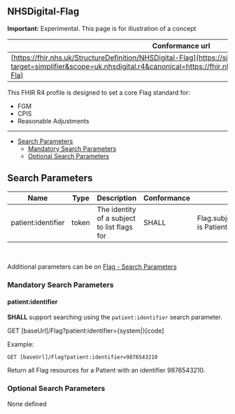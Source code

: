 ## NHSDigital-Flag

  <div markdown="span" class="alert alert-warning" role="alert"><i class="fa fa-warning"></i><b> Important:</b> Experimental. This page is for illustration of a concept</div>

| Conformance url |
|--
| [https://fhir.nhs.uk/StructureDefinition/NHSDigital-Flag](https://simplifier.net/resolve?target=simplifier&scope=uk.nhsdigital.r4&canonical=https://fhir.nhs.uk/StructureDefinition/NHSDigital-Fla) |  

This FHIR R4 profile is designed to set a core Flag standard for:

- FGM
- CPIS
- Reasonable Adjustments

---

- <a href="#search">Search Parameters</a>
  - <a href="#mandatorysearch">Mandatory Search Parameters</a>
  - <a href="#optionalsearch">Optional Search Parameters</a>


<a name="search"></a>
## Search Parameters


<table class="regular" style="width:100%">
 <thead>
   <tr>
     <th data-no-sort width="15%">Name</th>
     <th data-no-sort width="15%">Type</th>
     <th data-no-sort width="35%">Description</th>
      <th data-no-sort width="15%">Conformance</th>
       <th data-no-sort width="20%">Path</th>
   </tr>
 </thead>
 <tbody>    
    <tr>
    <tr>
    <td>
 patient:identifier
    </td>
    <td>
 token
    </td>
     <td>
The identity of a subject to list flags for
    </td>
    <td>
SHALL
    </td>
    <td>
Flag.subject.where(resolve() is Patient)
(Patient)
    </td>
   </tr>  
   </tbody>
</table>

<br> 

Additional parameters can be on <a href="https://www.hl7.org/fhir/flag.html#search" target="_blank">Flag - Search Parameters</a>

<a name="mandatorysearch"></a>
### Mandatory Search Parameters

#### patient:identifier

**SHALL** support searching using the `patient:identifier` search parameter.

<div class="nhsd-a-box nhsd-a-box--bg-light-blue nhsd-!t-margin-bottom-6 nhsd-t-body">
GET [baseUrl]/Flag?patient:identifier={system|}[code]    
</div>

Example:

`GET [baseUrl]/Flag?patient:identifier=9876543210`

Return all Flag resources for a Patient with an identifier 9876543210.


<a name="optionalsearch"></a>
### Optional Search Parameters

None defined